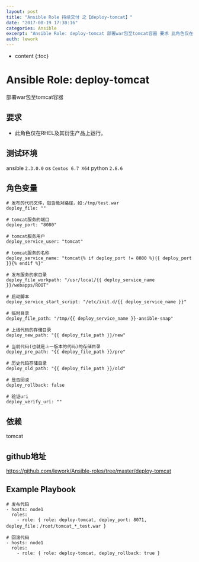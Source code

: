 ```yaml
---
layout: post
title: "Ansible Role 持续交付 之【deploy-tomcat】"
date: "2017-08-19 17:30:16"
categories: Ansible
excerpt: "Ansible Role: deploy-tomcat 部署war包至tomcat容器 要求 此角色仅在RHEL及其衍生产品上运行。 测试环境 ..."
auth: lework
---
```

* content
{:toc}

# Ansible Role: deploy-tomcat

部署war包至tomcat容器

## 要求

- 此角色仅在RHEL及其衍生产品上运行。

## 测试环境

ansible `2.3.0.0`
os `Centos 6.7 X64`
python `2.6.6`

## 角色变量
    # 发布的代码文件，包含绝对路径，如:/tmp/test.war
    deploy_file: ""

    # tomcat服务的端口
    deploy_port: "8080"

    # tomcat服务用户
    deploy_service_user: "tomcat"

    # tomcat服务的名称
    deploy_service_name: "tomcat{% if deploy_port != 8080 %}{{ deploy_port }}{% endif %}"

    # 发布服务的家目录
    deploy_file_workpath: "/usr/local/{{ deploy_service_name }}/webapps/ROOT"

    # 启动脚本
    deploy_service_start_script: "/etc/init.d/{{ deploy_service_name }}"

    # 临时目录
    deploy_file_path: "/tmp/{{ deploy_service_name }}-ansible-snap"

    # 上线代码的存储目录
    deploy_new_path: "{{ deploy_file_path }}/new"

    # 当前代码(也就是上一版本的代码)的存储目录
    deploy_pre_path: "{{ deploy_file_path }}/pre"

    # 历史代码存储目录
    deploy_old_path: "{{ deploy_file_path }}/old"

    # 是否回滚
    deploy_rollback: false
    
    # 验证uri
    deploy_verify_uri: ""

## 依赖
tomcat

## github地址
https://github.com/lework/Ansible-roles/tree/master/deploy-tomcat

## Example Playbook

    # 发布代码
    - hosts: node1
      roles:
        - role: { role: deploy-tomcat, deploy_port: 8071, deploy_file：/root/tomcat_*_test.war }
      
    # 回滚代码
    - hosts: node1
      roles:
        - role: { role: deploy-tomcat, deploy_rollback: true }
